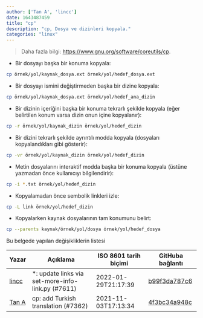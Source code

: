 ```yaml
---
author: ['Tan A', 'lincc']
date: 1643487459
title: "cp"
description: "cp, Dosya ve dizinleri kopyala."
categories: "linux"
---
```

> Daha fazla bilgi: <https://www.gnu.org/software/coreutils/cp>.

- Bir dosyayı başka bir konuma kopyala:

```bash
cp örnek/yol/kaynak_dosya.ext örnek/yol/hedef_dosya.ext
```

- Bir dosyayı ismini değiştirmeden başka bir dizine kopyala:

```bash
cp örnek/yol/kaynak_dosya.ext örnek/yol/hedef_ana_dizin
```

- Bir dizinin içeriğini başka bir konuma tekrarlı şekilde kopyala (eğer belirtilen konum varsa dizin onun içine kopyalanır):

```bash
cp -r örnek/yol/kaynak_dizin örnek/yol/hedef_dizin
```

- Bir dizini tekrarlı şekilde ayrıntılı modda kopyala (dosyaları kopyalandıkları gibi gösterir):

```bash
cp -vr örnek/yol/kaynak_dizin örnek/yol/hedef_dizin
```

- Metin dosyalarını interaktif modda başka bir konuma kopyala (üstüne yazmadan önce kullanıcıyı bilgilendirir):

```bash
cp -i *.txt örnek/yol/hedef_dizin
```

- Kopyalamadan önce sembolik linkleri izle:

```bash
cp -L link örnek/yol/hedef_dizin
```

- Kopyalarken kaynak dosyalarının tam konumunu belirt:

```bash
cp --parents kaynak/örnek/yol/dosya örnek/yol/hedef_dosya
```
Bu belgede yapılan değişikliklerin listesi


Yazar | Açıklama | ISO 8601 tarih biçimi | GitHuba bağlantı
------|-----|-----|-----
[lincc](mailto:46962923+blueskyson@users.noreply.github.com) | *: update links via set-more-info-link.py (#7611) | 2022-01-29T21:17:39 | [b99f3da787c6](https://github.com/tldr-pages/tldr/commit/b99f3da787c6f43a545b9cb5ebd8265b1367fbc4)
[Tan A](mailto:40173707+yutyo@users.noreply.github.com) | cp: add Turkish translation (#7362) | 2021-11-03T17:13:34 | [4f3bc34a948c](https://github.com/tldr-pages/tldr/commit/4f3bc34a948cbc4e605fe9b4536323a4ebf17698)

